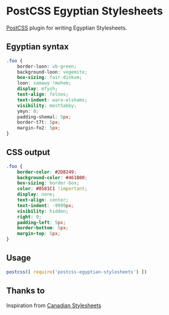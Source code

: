 # PostCSS Egyptian Stylesheets

[PostCSS] plugin for writing Egyptian Stylesheets.

[PostCSS]: https://github.com/postcss/postcss

## Egyptian syntax
```css
.foo {
    border-loon: vb-green;
    background-loon: vegemite;
    box-sizing: fair-dinkum;
    loon: samawy !mohem;
    display: mfysh;
    text-align: felnos;
    text-indent: wara-elshams;
    visibility: mest5abby;
    ymyn: 0;
    padding-shemal: 5px;
    border-t7t: 5px;
    margin-fo2: 5px;
}
```

## CSS output
```css
.foo {
    border-color: #2D8249;
    background-color: #461B00;
    box-sizing: border-box;
    color: #0581C1 !important;
    display: none;
    text-align: center;
    text-indent: -9999px;
    visibility: hidden;
    right: 0;
    padding-left: 5px;
    border-bottom: 5px;
    margin-top: 5px;
}
```

## Usage

```js
postcss([ require('postcss-egyptian-stylesheets') ])
```

## Thanks to

Inspiration from [Canadian Stylesheets](https://github.com/chancancode/postcss-canadian-stylesheets)
